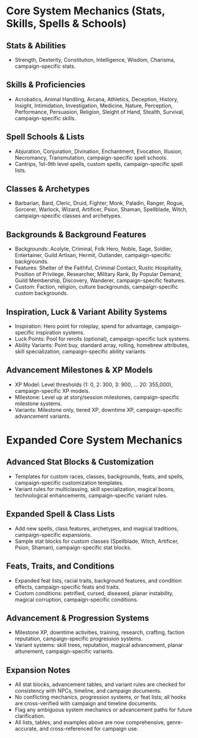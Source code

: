 # Core System Mechanics (Stats, Skills, Spells & Schools)

## Stats & Abilities
- Strength, Dexterity, Constitution, Intelligence, Wisdom, Charisma, campaign-specific stats.

## Skills & Proficiencies
- Acrobatics, Animal Handling, Arcana, Athletics, Deception, History, Insight, Intimidation, Investigation, Medicine, Nature, Perception, Performance, Persuasion, Religion, Sleight of Hand, Stealth, Survival, campaign-specific skills.

## Spell Schools & Lists
- Abjuration, Conjuration, Divination, Enchantment, Evocation, Illusion, Necromancy, Transmutation, campaign-specific spell schools.
- Cantrips, 1st–9th level spells, custom spells, campaign-specific spell lists.

## Classes & Archetypes
- Barbarian, Bard, Cleric, Druid, Fighter, Monk, Paladin, Ranger, Rogue, Sorcerer, Warlock, Wizard, Artificer, Psion, Shaman, Spellblade, Witch, campaign-specific classes and archetypes.

## Backgrounds & Background Features
- Backgrounds: Acolyte, Criminal, Folk Hero, Noble, Sage, Soldier, Entertainer, Guild Artisan, Hermit, Outlander, campaign-specific backgrounds.
- Features: Shelter of the Faithful, Criminal Contact, Rustic Hospitality, Position of Privilege, Researcher, Military Rank, By Popular Demand, Guild Membership, Discovery, Wanderer, campaign-specific features.
- Custom: Faction, religion, culture backgrounds, campaign-specific custom backgrounds.

## Inspiration, Luck & Variant Ability Systems
- Inspiration: Hero point for roleplay, spend for advantage, campaign-specific inspiration systems.
- Luck Points: Pool for rerolls (optional), campaign-specific luck systems.
- Ability Variants: Point buy, standard array, rolling, homebrew attributes, skill specialization, campaign-specific ability variants.

## Advancement Milestones & XP Models
- XP Model: Level thresholds (1: 0, 2: 300, 3: 900, ... 20: 355,000), campaign-specific XP models.
- Milestone: Level up at story/session milestones, campaign-specific milestone systems.
- Variants: Milestone only, tiered XP, downtime XP, campaign-specific advancement variants.

# Expanded Core System Mechanics

## Advanced Stat Blocks & Customization
- Templates for custom races, classes, backgrounds, feats, and spells, campaign-specific customization templates.
- Variant rules for multiclassing, skill specialization, magical boons, technological enhancements, campaign-specific variant rules.

## Expanded Spell & Class Lists
- Add new spells, class features, archetypes, and magical traditions, campaign-specific expansions.
- Sample stat blocks for custom classes (Spellblade, Witch, Artificer, Psion, Shaman), campaign-specific stat blocks.

## Feats, Traits, and Conditions
- Expanded feat lists, racial traits, background features, and condition effects, campaign-specific feats and traits.
- Custom conditions: petrified, cursed, diseased, planar instability, magical corruption, campaign-specific conditions.

## Advancement & Progression Systems
- Milestone XP, downtime activities, training, research, crafting, faction reputation, campaign-specific progression systems.
- Variant systems: skill trees, reputation, magical advancement, planar attunement, campaign-specific variants.

## Expansion Notes
- All stat blocks, advancement tables, and variant rules are checked for consistency with NPCs, timeline, and campaign documents.
- No conflicting mechanics, progression systems, or feat lists; all hooks are cross-verified with campaign and timeline documents.
- Flag any ambiguous system mechanics or advancement paths for future clarification.
- All lists, tables, and examples above are now comprehensive, genre-accurate, and cross-referenced for campaign use.
